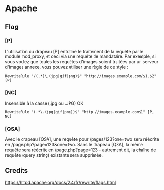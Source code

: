 # Apache


## Flag

### [P]

L'utilisation du drapeau [P] entraîne le traitement de la requête par le module mod_proxy, et ceci via une requête de mandataire. Par exemple, si vous voulez que toutes les requêtes d'images soient traitées par un serveur d'images annexe, vous pouvez utiliser une règle de ce style :

    RewriteRule "/(.*)\.(jpg|gif|png)$" "http://images.example.com/$1.$2" [P]

### [NC]

Insensible à la casse (.jpg ou .JPG) OK

    RewriteRule "(.*\.(jpg|gif|png))$" "http://images.example.com$1" [P, NC]


### [QSA]

Avec le drapeau [QSA], une requête pour /pages/123?one=two sera réécrite en /page.php?page=123&one=two. Sans le drapeau [QSA], la même requête sera réécrite en /page.php?page=123 - autrement dit, la chaîne de requête (query string) existante sera supprimée.


## Credits

https://httpd.apache.org/docs/2.4/fr/rewrite/flags.html